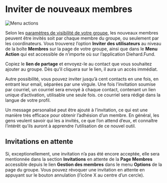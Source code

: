 # Inviter de nouveaux membres

<img class="screenshot" alt="Menu actions" src="action_menu.gif" />

Selon les [paramètres de visibilité de votre groupe](group_settings.html), les nouveaux membres peuvent être invités soit par chaque membre du groupe, ou seulement par les coordinateurs. Vous trouverez l‎‎’option **Inviter des utilisateurs** au niveau de la boîte **Membres** sur la page de votre groupe, ainsi que dans le **Menu Action** qui est accessible de n‎‎’importe où sur l‎‎’application Diehard.Fund.

Copiez le **lien de partage** et envoyez-le au contact que vous souhaitez ajouter au groupe. Dès qu‎‎’il cliquera sur le lien, il aura un accès immédiat.

Autre possibilité, vous pouvez inviter jusqu‎‎’à cent contacts en une fois, en entrant leur email, séparées par une virgule. Une fois l‎‎’invitation soumise par courriel, un courriel sera envoyé à chaque contact, contenant un lien unique d‎‎’activation, utilisable une seule fois. ce courriel sera rédigé dans la langue de votre profil.

Un message personalisé peut être ajouté à l‎‎’invitation, ce qui est une manière très efficace pour obtenir l‎‎’adhésion d‎‎’un membre. En général, les gens veulent savoir qui les a invités, ce que l‎‎’on attend d‎‎’eux, et connaître l‎‎’intérêt qu‎‎’ils auront à apprendre l‎‎’utilisation de ce nouvel outil.

## Invitations en attente

Si, exceptionellement, une invitation n‎‎’a pas été encore acceptée, elle sera mentionnée dans la section **Invitations** en attente de la **Page Membres** accessible depuis le lien **Gestion des membres** dans le menu **Options** de la page du groupe. Vous pouvez révoquer une invitation en attente en appuyant sur le bouton annulation (l‎‎’icône X au centre d‎‎’un cercle).
